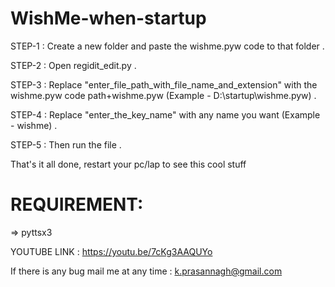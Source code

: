 # WishMe-when-startup

STEP-1 : Create a new folder and paste the wishme.pyw code to that folder .

STEP-2 : Open regidit_edit.py .

STEP-3 : Replace "enter_file_path_with_file_name_and_extension" with the wishme.pyw code path+wishme.pyw 
          (Example - D:\\startup\\wishme.pyw) .

STEP-4 : Replace "enter_the_key_name" with any name you want (Example - wishme) .

STEP-5 : Then run the file .

That's it all done, restart your pc/lap to see this cool stuff

# REQUIREMENT:

  => pyttsx3
  
YOUTUBE LINK : https://youtu.be/7cKg3AAQUYo
  
If there is any bug mail me at any time : k.prasannagh@gmail.com
